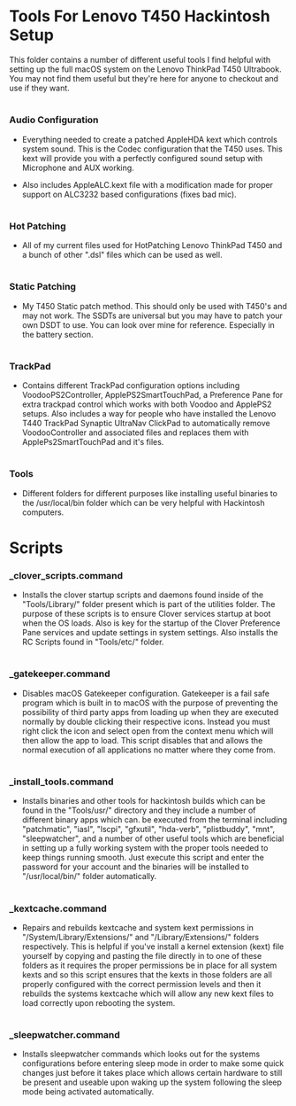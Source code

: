 # Tools For Lenovo T450 Hackintosh Setup

This folder contains a number of different useful tools I find helpful with setting up the full macOS system on the Lenovo ThinkPad T450 Ultrabook. You may not find them useful but they're here for anyone to checkout and use if they want.

#

### Audio Configuration

- Everything needed to create a patched AppleHDA kext which controls system sound. This is the Codec configuration that the T450 uses. This kext will provide you with a perfectly configured sound setup with Microphone and AUX working.

- Also includes AppleALC.kext file with a modification made for proper support on ALC3232 based configurations (fixes bad mic).

#

### Hot Patching

- All of my current files used for HotPatching Lenovo ThinkPad T450 and a bunch of other ".dsl" files which can be used as well. 

#

### Static Patching

- My T450 Static patch method. This should only be used with T450's and may not work. The SSDTs are universal but you may have to patch your own DSDT to use. You can look over mine for reference. Especially in the battery section.

#

### TrackPad

- Contains different TrackPad configuration options including VoodooPS2Controller, ApplePS2SmartTouchPad, a Preference Pane for extra trackpad control which works with both Voodoo and ApplePS2 setups. Also includes a way for people who have installed the Lenovo T440 TrackPad Synaptic UltraNav ClickPad to automatically remove VoodooController and associated files and replaces them with ApplePs2SmartTouchPad and it's files.

#

### Tools

- Different folders for different purposes like installing useful binaries to the /usr/local/bin folder which can be very helpful with Hackintosh computers.

#

# Scripts

### _clover_scripts.command

- Installs the clover startup scripts and daemons found inside of the "Tools/Library/" folder present which is part of the utilities folder. The purpose of these scripts is to ensure Clover services startup at boot when the OS loads. Also is key for the startup of the Clover Preference Pane services and update settings in system settings. Also installs the RC Scripts found in "Tools/etc/" folder.

#

### _gatekeeper.command

- Disables macOS Gatekeeper configuration. Gatekeeper is a fail safe program which is built in to macOS with the purpose of preventing the possibility of third party apps from loading up when they are executed normally by double clicking their respective icons. Instead you must right click the icon and select open from the context menu which will then allow the app to load. This script disables that and allows the normal execution of all applications no matter where they come from.

#

### _install_tools.command

- Installs binaries and other tools for hackintosh builds which can be found in the "Tools/usr/" directory and they include a number of different binary apps which can. be executed from the terminal including "patchmatic", "iasl", "lscpi", "gfxutil", "hda-verb", "plistbuddy", "mnt", "sleepwatcher", and a number of other useful tools which are beneficial in setting up a fully working system with the proper tools needed to keep things running smooth. Just execute this script and enter the password for your account and the binaries will be installed to "/usr/local/bin/" folder automatically.  

#

### _kextcache.command

- Repairs and rebuilds kextcache and system kext permissions in "/System/Library/Extensions/" and "/Library/Extensions/" folders respectively. This is helpful if you've install a kernel extension (kext) file yourself by copying and pasting the file directly in to one of these folders as it requires the proper permissions be in place for all system kexts and so this script ensures that the kexts in those folders are all properly configured with the correct permission levels and then it rebuilds the systems kextcache which will allow any new kext files to load correctly upon rebooting the system.

#

### _sleepwatcher.command

- Installs sleepwatcher commands which looks out for the systems configurations before entering sleep mode in order to make some quick changes just before it takes place which allows certain hardware to still be present and useable upon waking up the system following the sleep mode being activated automatically.

